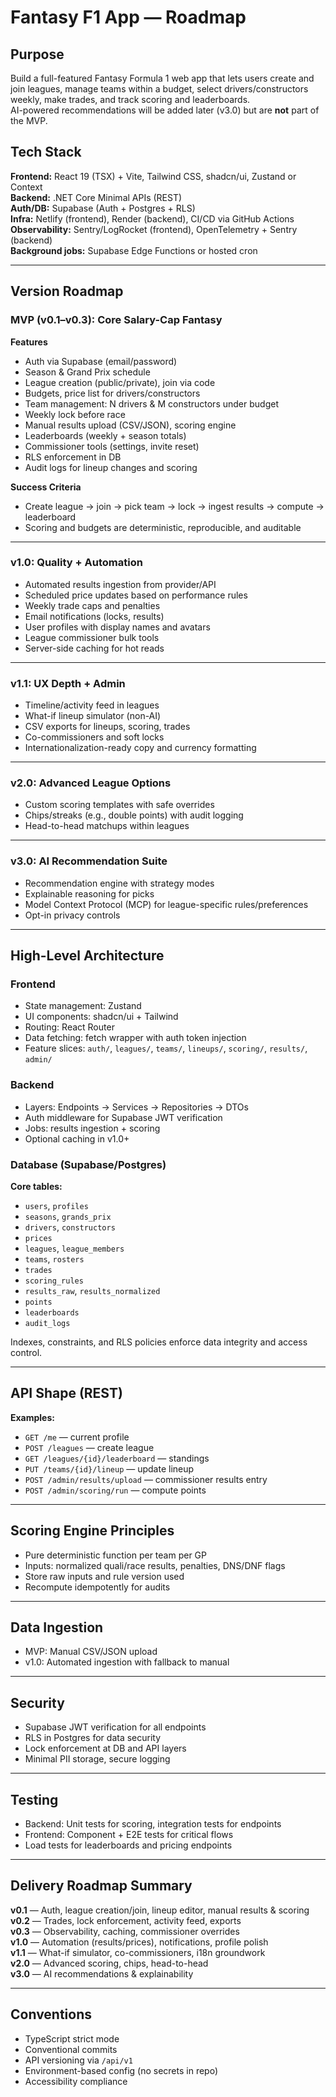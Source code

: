 # Fantasy F1 App — Roadmap

## Purpose

Build a full-featured Fantasy Formula 1 web app that lets users create and join leagues, manage teams within a budget, select drivers/constructors weekly, make trades, and track scoring and leaderboards.  
AI-powered recommendations will be added later (v3.0) but are **not** part of the MVP.

## Tech Stack

**Frontend:** React 19 (TSX) + Vite, Tailwind CSS, shadcn/ui, Zustand or Context  
**Backend:** .NET Core Minimal APIs (REST)  
**Auth/DB:** Supabase (Auth + Postgres + RLS)  
**Infra:** Netlify (frontend), Render (backend), CI/CD via GitHub Actions  
**Observability:** Sentry/LogRocket (frontend), OpenTelemetry + Sentry (backend)  
**Background jobs:** Supabase Edge Functions or hosted cron

---

## Version Roadmap

### MVP (v0.1–v0.3): Core Salary-Cap Fantasy

**Features**

- Auth via Supabase (email/password)
- Season & Grand Prix schedule
- League creation (public/private), join via code
- Budgets, price list for drivers/constructors
- Team management: N drivers & M constructors under budget
- Weekly lock before race
- Manual results upload (CSV/JSON), scoring engine
- Leaderboards (weekly + season totals)
- Commissioner tools (settings, invite reset)
- RLS enforcement in DB
- Audit logs for lineup changes and scoring

**Success Criteria**

- Create league → join → pick team → lock → ingest results → compute → leaderboard
- Scoring and budgets are deterministic, reproducible, and auditable

---

### v1.0: Quality + Automation

- Automated results ingestion from provider/API
- Scheduled price updates based on performance rules
- Weekly trade caps and penalties
- Email notifications (locks, results)
- User profiles with display names and avatars
- League commissioner bulk tools
- Server-side caching for hot reads

---

### v1.1: UX Depth + Admin

- Timeline/activity feed in leagues
- What-if lineup simulator (non-AI)
- CSV exports for lineups, scoring, trades
- Co-commissioners and soft locks
- Internationalization-ready copy and currency formatting

---

### v2.0: Advanced League Options

- Custom scoring templates with safe overrides
- Chips/streaks (e.g., double points) with audit logging
- Head-to-head matchups within leagues

---

### v3.0: AI Recommendation Suite

- Recommendation engine with strategy modes
- Explainable reasoning for picks
- Model Context Protocol (MCP) for league-specific rules/preferences
- Opt-in privacy controls

---

## High-Level Architecture

### Frontend

- State management: Zustand
- UI components: shadcn/ui + Tailwind
- Routing: React Router
- Data fetching: fetch wrapper with auth token injection
- Feature slices: `auth/`, `leagues/`, `teams/`, `lineups/`, `scoring/`, `results/`, `admin/`

### Backend

- Layers: Endpoints → Services → Repositories → DTOs
- Auth middleware for Supabase JWT verification
- Jobs: results ingestion + scoring
- Optional caching in v1.0+

### Database (Supabase/Postgres)

**Core tables:**

- `users`, `profiles`
- `seasons`, `grands_prix`
- `drivers`, `constructors`
- `prices`
- `leagues`, `league_members`
- `teams`, `rosters`
- `trades`
- `scoring_rules`
- `results_raw`, `results_normalized`
- `points`
- `leaderboards`
- `audit_logs`

Indexes, constraints, and RLS policies enforce data integrity and access control.

---

## API Shape (REST)

**Examples:**

- `GET /me` — current profile
- `POST /leagues` — create league
- `GET /leagues/{id}/leaderboard` — standings
- `PUT /teams/{id}/lineup` — update lineup
- `POST /admin/results/upload` — commissioner results entry
- `POST /admin/scoring/run` — compute points

---

## Scoring Engine Principles

- Pure deterministic function per team per GP
- Inputs: normalized quali/race results, penalties, DNS/DNF flags
- Store raw inputs and rule version used
- Recompute idempotently for audits

---

## Data Ingestion

- MVP: Manual CSV/JSON upload
- v1.0: Automated ingestion with fallback to manual

---

## Security

- Supabase JWT verification for all endpoints
- RLS in Postgres for data security
- Lock enforcement at DB and API layers
- Minimal PII storage, secure logging

---

## Testing

- Backend: Unit tests for scoring, integration tests for endpoints
- Frontend: Component + E2E tests for critical flows
- Load tests for leaderboards and pricing endpoints

---

## Delivery Roadmap Summary

**v0.1** — Auth, league creation/join, lineup editor, manual results & scoring  
**v0.2** — Trades, lock enforcement, activity feed, exports  
**v0.3** — Observability, caching, commissioner overrides  
**v1.0** — Automation (results/prices), notifications, profile polish  
**v1.1** — What-if simulator, co-commissioners, i18n groundwork  
**v2.0** — Advanced scoring, chips, head-to-head  
**v3.0** — AI recommendations & explainability

---

## Conventions

- TypeScript strict mode
- Conventional commits
- API versioning via `/api/v1`
- Environment-based config (no secrets in repo)
- Accessibility compliance
